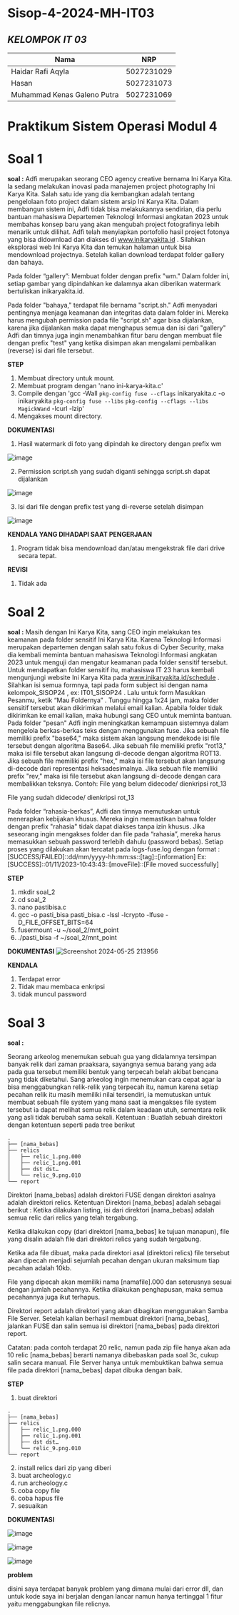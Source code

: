 # Sisop-4-2024-MH-IT03


## ***KELOMPOK IT 03***
| Nama      | NRP         |
  |-----------|-------------|
  | Haidar Rafi Aqyla | 5027231029   |
  | Hasan | 5027231073  |  
  | Muhammad Kenas Galeno Putra  | 5027231069  |
  

# Praktikum Sistem Operasi Modul 4


# Soal 1


**soal :**
Adfi merupakan seorang CEO agency creative bernama Ini Karya Kita. Ia sedang melakukan inovasi pada manajemen project photography Ini Karya Kita. Salah satu ide yang dia kembangkan adalah tentang pengelolaan foto project dalam sistem arsip Ini Karya Kita. Dalam membangun sistem ini, Adfi tidak bisa melakukannya sendirian, dia perlu bantuan mahasiswa Departemen Teknologi Informasi angkatan 2023 untuk membahas konsep baru yang akan mengubah project fotografinya lebih menarik untuk dilihat. Adfi telah menyiapkan portofolio hasil project fotonya yang bisa didownload dan diakses di www.inikaryakita.id . Silahkan eksplorasi web Ini Karya Kita dan temukan halaman untuk bisa mendownload projectnya. Setelah kalian download terdapat folder gallery dan bahaya.

Pada folder “gallery”:
Membuat folder dengan prefix "wm." Dalam folder ini, setiap gambar yang dipindahkan ke dalamnya akan diberikan watermark bertuliskan inikaryakita.id. 

Pada folder "bahaya," terdapat file bernama "script.sh." Adfi menyadari pentingnya menjaga keamanan dan integritas data dalam folder ini. 
Mereka harus mengubah permission pada file "script.sh" agar bisa dijalankan, karena jika dijalankan maka dapat menghapus semua dan isi dari  "gallery"
Adfi dan timnya juga ingin menambahkan fitur baru dengan membuat file dengan prefix "test" yang ketika disimpan akan mengalami pembalikan (reverse) isi dari file tersebut.  

**STEP**
1. Membuat directory untuk mount.
2. Membuat program dengan 'nano ini-karya-kita.c'
3. Compile dengan 'gcc -Wall `pkg-config fuse --cflags` inikaryakita.c -o inikaryakita `pkg-config fuse --libs` `pkg-config --cflags --libs MagickWand` -lcurl -lzip'
4. Mengakses mount directory.

**DOKUMENTASI**
1. Hasil watermark di foto yang dipindah ke directory dengan prefix wm

![image](https://github.com/haidarRA/Sisop-4-2024-MH-IT03/assets/149871906/07e02d3c-299d-45a3-80ac-1e63f1e9a048)

2. Permission script.sh yang sudah diganti sehingga script.sh dapat dijalankan

![image](https://github.com/haidarRA/Sisop-4-2024-MH-IT03/assets/149871906/67b31d89-d1db-4bcf-ba33-ecab0f0e5138)

3. Isi dari file dengan prefix test yang di-reverse setelah disimpan

![image](https://github.com/haidarRA/Sisop-4-2024-MH-IT03/assets/149871906/8efe89fa-6600-4198-b001-b3cb8b64db73)

**KENDALA YANG DIHADAPI SAAT PENGERJAAN**
1. Program tidak bisa mendownload dan/atau mengekstrak file dari drive secara tepat.

**REVISI**
1. Tidak ada

# Soal 2


**soal :**
Masih dengan Ini Karya Kita, sang CEO ingin melakukan tes keamanan pada folder sensitif Ini Karya Kita. Karena Teknologi Informasi merupakan departemen dengan salah satu fokus di Cyber Security, maka dia kembali meminta bantuan mahasiswa Teknologi Informasi angkatan 2023 untuk menguji dan mengatur keamanan pada folder sensitif tersebut. Untuk mendapatkan folder sensitif itu, mahasiswa IT 23 harus kembali mengunjungi website Ini Karya Kita pada www.inikaryakita.id/schedule . Silahkan isi semua formnya, tapi pada form subject isi dengan nama kelompok_SISOP24 , ex: IT01_SISOP24 . Lalu untuk form Masukkan Pesanmu, ketik “Mau Foldernya” . Tunggu hingga 1x24 jam, maka folder sensitif tersebut akan dikirimkan melalui email kalian. Apabila folder tidak dikirimkan ke email kalian, maka hubungi sang CEO untuk meminta bantuan.   
Pada folder "pesan" Adfi ingin meningkatkan kemampuan sistemnya dalam mengelola berkas-berkas teks dengan menggunakan fuse.
Jika sebuah file memiliki prefix "base64," maka sistem akan langsung mendekode isi file tersebut dengan algoritma Base64.
Jika sebuah file memiliki prefix "rot13," maka isi file tersebut akan langsung di-decode dengan algoritma ROT13.
Jika sebuah file memiliki prefix "hex," maka isi file tersebut akan langsung di-decode dari representasi heksadesimalnya.
Jika sebuah file memiliki prefix "rev," maka isi file tersebut akan langsung di-decode dengan cara membalikkan teksnya.
Contoh:
File yang belum didecode/ dienkripsi rot_13


File yang sudah didecode/ dienkripsi rot_13


Pada folder “rahasia-berkas”, Adfi dan timnya memutuskan untuk menerapkan kebijakan khusus. Mereka ingin memastikan bahwa folder dengan prefix "rahasia" tidak dapat diakses tanpa izin khusus. 
Jika seseorang ingin mengakses folder dan file pada “rahasia”, mereka harus memasukkan sebuah password terlebih dahulu (password bebas). 
Setiap proses yang dilakukan akan tercatat pada logs-fuse.log dengan format :
[SUCCESS/FAILED]::dd/mm/yyyy-hh:mm:ss::[tag]::[information]
Ex:
[SUCCESS]::01/11/2023-10:43:43::[moveFile]::[File moved successfully]


**STEP**
1. mkdir soal_2
2. cd soal_2
3. nano pastibisa.c
4. gcc -o pasti_bisa pasti_bisa.c -lssl -lcrypto -lfuse -D_FILE_OFFSET_BITS=64
5. fusermount -u ~/soal_2/mnt_point
6. ./pasti_bisa -f ~/soal_2/mnt_point



**DOKUMENTASI**
![Screenshot 2024-05-25 213956](https://github.com/haidarRA/Sisop-4-2024-MH-IT03/assets/150374973/b920db31-487f-4f08-8961-06a341c5a54f)

**KENDALA**
1. Terdapat error
2. Tidak mau membaca enkripsi
3. tidak muncul password






# Soal 3


**soal :**

Seorang arkeolog menemukan sebuah gua yang didalamnya tersimpan banyak relik dari zaman praaksara, sayangnya semua barang yang ada pada gua tersebut memiliki bentuk yang terpecah belah akibat bencana yang tidak diketahui. Sang arkeolog ingin menemukan cara cepat agar ia bisa menggabungkan relik-relik yang terpecah itu, namun karena setiap pecahan relik itu masih memiliki nilai tersendiri, ia memutuskan untuk membuat sebuah file system yang mana saat ia mengakses file system tersebut ia dapat melihat semua relik dalam keadaan utuh, sementara relik yang asli tidak berubah sama sekali.
Ketentuan :
Buatlah sebuah direktori dengan ketentuan seperti pada tree berikut

```
.
├── [nama_bebas]
├── relics
│   ├── relic_1.png.000
│   ├── relic_1.png.001
│   ├── dst dst…
│   └── relic_9.png.010
└── report

```


Direktori [nama_bebas] adalah direktori FUSE dengan direktori asalnya adalah direktori relics. Ketentuan Direktori [nama_bebas] adalah sebagai berikut :
Ketika dilakukan listing, isi dari direktori [nama_bebas] adalah semua relic dari relics yang telah tergabung.

Ketika dilakukan copy (dari direktori [nama_bebas] ke tujuan manapun), file yang disalin adalah file dari direktori relics yang sudah tergabung.

Ketika ada file dibuat, maka pada direktori asal (direktori relics) file tersebut akan dipecah menjadi sejumlah pecahan dengan ukuran maksimum tiap pecahan adalah 10kb.

File yang dipecah akan memiliki nama [namafile].000 dan seterusnya sesuai dengan jumlah pecahannya.
Ketika dilakukan penghapusan, maka semua pecahannya juga ikut terhapus.

Direktori report adalah direktori yang akan dibagikan menggunakan Samba File Server. Setelah kalian berhasil membuat direktori [nama_bebas], jalankan FUSE dan salin semua isi direktori [nama_bebas] pada direktori report.


Catatan:
pada contoh terdapat 20 relic, namun pada zip file hanya akan ada 10 relic
[nama_bebas] berarti namanya dibebaskan
pada soal 3c, cukup salin secara manual. File Server hanya untuk membuktikan bahwa semua file pada direktori [nama_bebas] dapat dibuka dengan baik.





**STEP**
1. buat direktori
```
.
├── [nama_bebas]
├── relics
│   ├── relic_1.png.000
│   ├── relic_1.png.001
│   ├── dst dst…
│   └── relic_9.png.010
└── report
```
2. install relics dari zip yang diberi
3. buat archeology.c
4. run archeology.c
5. coba copy file
6. coba hapus file
7. sesuaikan
   
  



**DOKUMENTASI**



![image](https://github.com/haidarRA/Sisop-4-2024-MH-IT03/assets/151866048/451c5ee0-e12b-4962-94ce-b8c105f3b0d5)


![image](https://github.com/haidarRA/Sisop-4-2024-MH-IT03/assets/151866048/40be2bf0-e9f2-406a-bca4-71eaa16cdf1b)


![image](https://github.com/haidarRA/Sisop-4-2024-MH-IT03/assets/151866048/0a9a6655-4238-4cac-9ad2-e9aef11c10c1)



**problem**

disini saya terdapat banyak problem yang dimana mulai dari error dll, dan untuk kode saya ini berjalan dengan lancar namun hanya tertinggal 1 fitur yaitu menggabungkan file relicnya.

